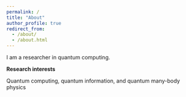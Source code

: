```yaml
---
permalink: /
title: "About"
author_profile: true
redirect_from: 
  - /about/
  - /about.html
---
```


I am a researcher in quantum computing.


**Research interests**


Quantum computing, quantum information, and quantum many-body physics
